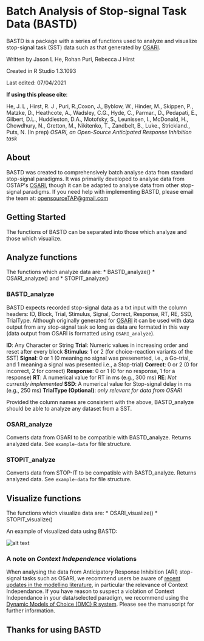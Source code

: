 # Batch Analysis of Stop-signal Task Data (BASTD)
BASTD is a package with a series of functions used to analyze and visualize stop-signal task (SST) data such as that generated by [OSARI](https://github.com/teamOSTAP/OSARI).

Written by Jason L He, Rohan Puri, Rebecca J Hirst

Created in R Studio 1.3.1093

Last edited: 07/04/2021

**If using this please cite**:

He, J. L , Hirst, R. J , Puri, R.,Coxon, J., Byblow, W., Hinder, M., Skippen, P., Matzke, D., Heathcote, A., Wadsley, C.G., Hyde, C., Parmar., D., Pedapati, E., Gilbert, D.L., Huddleston, D.A., Motofsky, S., Leunissen, I., McDonald, H., Chowdhury, N., Gretton, M., Nikitenko, T., Zandbelt, B., Luke., Strickland., Puts, N. (In prep) *OSARI, an Open-Source Anticipated Response Inhibition task*


## About
BASTD was created to comprehensively batch analyse data from standard stop-signal paradigms. It was primarily developed to analyse data from OSTAP's [OSARI](https://github.com/teamOSTAP/OSARI), though it can be adapted to analyse data from other stop-signal paradigms. If you need help with implementing BASTD, please email the team at: opensourceTAP@gmail.com

## Getting Started
The functions of BASTD can be separated into those which analyze and those which visualize.

## Analyze functions
The functions which analyze data are: 
	* BASTD_analyze()
    * OSARI_analyze() and
    * STOPIT_analyze()

### BASTD_analyze
BASTD expects recorded stop-signal data as a txt input with the column headers: ID, Block, Trial, Stimulus, Signal, Correct, Response, RT, RE, SSD, TrialType. Although originally generated for [OSARI](https://github.com/teamOSTAP/OSARI) it can be used with data output from any stop-signal task so long as data are formated in this way (data output from OSARI is formatted using `OSARI_analyze`).

**ID**: Any Character or String
**Trial**: Numeric values in increasing order and reset after every block
**Stimulus**: 1 or 2 (for choice-reaction variants of the SST)
**Signal**: 0 or 1 (0 meaning no signal was presenented, i.e., a Go-trial, and 1 meaning a signal was presented i.e., a Stop-trial)
**Correct**: 0 or 2 (0 for incorrect, 2 for correct) 
**Response**: 0 or 1 (0 for no response, 1 for a response)
**RT**: A numerical value for RT in ms (e.g., 300 ms)
**RE**: *Not currently implemented*
**SSD**: A numerical value for Stop-signal delay in ms (e.g., 250 ms)
**TrialType (Optional)**: *only relevant for data from OSARI*

Provided the column names are consistent with the above, BASTD_analyze should be able to analyze any dataset from a SST. 

### OSARI_analyze
Converts data from OSARI to be compatible with BASTD_analyze. Returns analyzed data. See `example-data` for file structure.

### STOPIT_analyze
Converts data from STOP-IT to be compatible with BASTD_analyze. Returns analyzed data. See `example-data` for file structure.

## Visualize functions
The functions which visualize data are: 
	* OSARI_visualize()
    * STOPIT_visualize()

An example of visualized data using BASTD:

![alt text](https://i.imgur.com/TRXcCYx.jpg)

### A note on *Context Independence* violations
When analysing the data from Anticipatory Response Inhibition (ARI) stop-signal tasks such as OSARI, we recommend users be aware of [recent updates in the modelling literature](https://psyarxiv.com/9h3v7/), in particular the relevance of Context Independance. If you have reason to suspect a violation of Context Independance in your data/selected paradigm, we recommend using the [Dynamic Models of Choice (DMC) R system](osf.io/tw46u/). Please see the manuscript for further information. 

## Thanks for using BASTD
